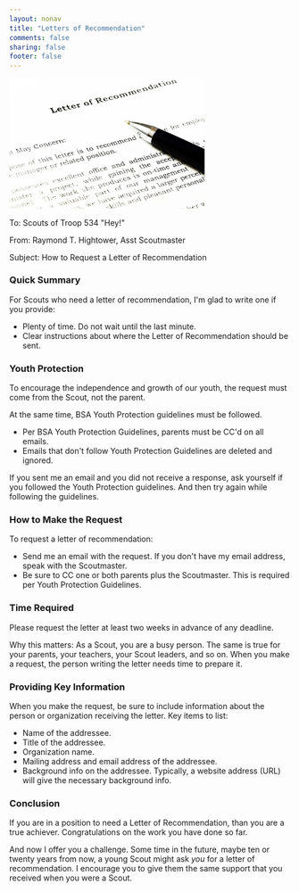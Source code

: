 ```yaml
---
layout: nonav
title: "Letters of Recommendation"
comments: false
sharing: false
footer: false
---
```


<img src="/images/letter_rec_rayhightower.jpg" width="350" padding="30" alt="Ray Hightower - Letters of Recommendation" title="Ray Hightower - Letters of Recommendation" />


To: Scouts of Troop 534 "Hey!"

From: Raymond T. Hightower, Asst Scoutmaster

Subject: How to Request a Letter of Recommendation


### Quick Summary

For Scouts who need a letter of recommendation, I'm glad to write one if you provide:

* Plenty of time. Do not wait until the last minute.
* Clear instructions about where the Letter of Recommendation should be sent.


### Youth Protection

To encourage the independence and growth of our youth, the request must come from the Scout, not the parent.

At the same time, BSA Youth Protection guidelines must be followed.

* Per BSA Youth Protection Guidelines, parents must be CC'd on all emails.
* Emails that don't follow Youth Protection Guidelines are deleted and ignored.

If you sent me an email and you did not receive a response, ask yourself if you followed the Youth Protection guidelines. And then try again while following the guidelines.

### How to Make the Request

To request a letter of recommendation:

* Send me an email with the request. If you don't have my email address, speak with the Scoutmaster.
* Be sure to CC one or both parents plus the Scoutmaster. This is required per Youth Protection Guidelines.

### Time Required

Please request the letter at least two weeks in advance of any deadline.

Why this matters: As a Scout, you are a busy person. The same is true for your parents, your teachers, your Scout leaders, and so on. When you make a request, the person writing the letter needs time to prepare it.


### Providing Key Information

When you make the request, be sure to include information about the person or organization receiving the letter. Key items to list:

* Name of the addressee.
* Title of the addressee.
* Organization name.
* Mailing address and email address of the addressee.
* Background info on the addressee. Typically, a website address (URL) will give the necessary background info.

### Conclusion

If you are in a position to need a Letter of Recommendation, than you are a true achiever. Congratulations on the work you have done so far.

And now I offer you a challenge. Some time in the future, maybe ten or twenty years from now, a young Scout might ask _you_ for a letter of recommendation. I encourage you to give them the same support that you received when you were a Scout.